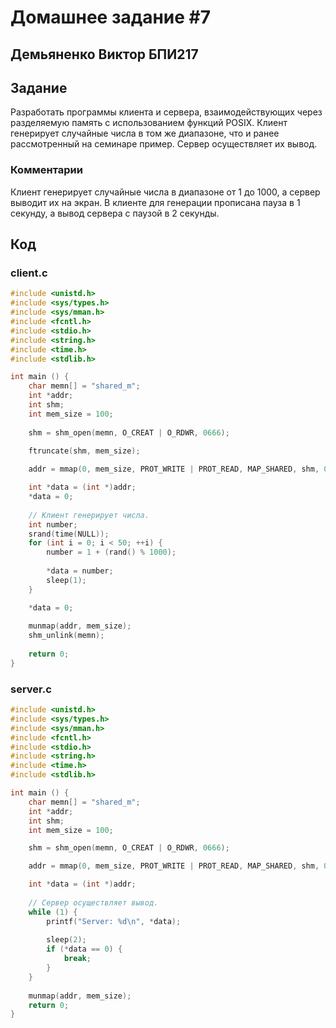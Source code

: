 # Домашнее задание #7
## Демьяненко Виктор БПИ217

## Задание
Разработать программы клиента и сервера, взаимодействующих через разделяемую память с использованием функций POSIX.
Клиент генерирует случайные числа в том же диапазоне, что и ранее рассмотренный на семинаре пример. Сервер осуществляет их вывод.

### Комментарии
Клиент генерирует случайные числа в диапазоне от 1 до 1000, а сервер выводит их на экран.
В клиенте для генерации прописана пауза в 1 секунду, а вывод сервера с паузой в 2 секунды.


## Код

### client.c
```c
#include <unistd.h>
#include <sys/types.h>
#include <sys/mman.h>
#include <fcntl.h>
#include <stdio.h>
#include <string.h>
#include <time.h>
#include <stdlib.h>

int main () {
    char memn[] = "shared_m";
    int *addr;
    int shm;
    int mem_size = 100;
	
    shm = shm_open(memn, O_CREAT | O_RDWR, 0666);

    ftruncate(shm, mem_size);
	
    addr = mmap(0, mem_size, PROT_WRITE | PROT_READ, MAP_SHARED, shm, 0);

    int *data = (int *)addr;
    *data = 0;
    
    // Клиент генерирует числа.
    int number;
    srand(time(NULL));
    for (int i = 0; i < 50; ++i) {
        number = 1 + (rand() % 1000);
		
        *data = number;
        sleep(1);
    }

    *data = 0;
    
    munmap(addr, mem_size);
    shm_unlink(memn);
	
    return 0;
}

```

### server.c
```c
#include <unistd.h>
#include <sys/types.h>
#include <sys/mman.h>
#include <fcntl.h>
#include <stdio.h>
#include <string.h>
#include <time.h>
#include <stdlib.h>

int main () {
    char memn[] = "shared_m";
    int *addr;
    int shm;
    int mem_size = 100;

    shm = shm_open(memn, O_CREAT | O_RDWR, 0666);

    addr = mmap(0, mem_size, PROT_WRITE | PROT_READ, MAP_SHARED, shm, 0);

    int *data = (int *)addr;
    
    // Сервер осуществляет вывод.
    while (1) {
        printf("Server: %d\n", *data);
        
        sleep(2);
        if (*data == 0) {
            break;
        }
    }
    
    munmap(addr, mem_size);
    return 0;
}

```

